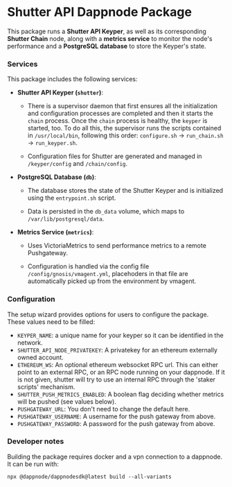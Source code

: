 # Shutter API Dappnode Package

This package runs a **Shutter API Keyper**, as well as its corresponding **Shutter Chain** node, along with a **metrics service** to monitor the node's performance and a **PostgreSQL database** to store the Keyper's state.

### Services

This package includes the following services:

- **Shutter API Keyper (`shutter`)**:

  - There is a supervisor daemon that first ensures all the initialization and configuration processes are completed and then it starts the `chain` process. Once the `chain` process is healthy, the `keyper` is started, too. To do all this, the supervisor runs the scripts contained in `/usr/local/bin`, following this order: `configure.sh` → `run_chain.sh` → `run_keyper.sh`.

  - Configuration files for Shutter are generated and managed in `/keyper/config` and `/chain/config`.

- **PostgreSQL Database (`db`)**:

  - The database stores the state of the Shutter Keyper and is initialized using the `entrypoint.sh` script.

  - Data is persisted in the `db_data` volume, which maps to `/var/lib/postgresql/data`.

- **Metrics Service (`metrics`)**:

  - Uses VictoriaMetrics to send performance metrics to a remote Pushgateway.

  - Configuration is handled via the config file `/config/gnosis/vmagent.yml`, placehoders in that file are automatically picked up from the environment by vmagent.

### Configuration

The setup wizard provides options for users to configure the package. These values need to be filled:

   - `KEYPER_NAME`: a unique name for your keyper so it can be identified in the network.
   - `SHUTTER_API_NODE_PRIVATEKEY`: A privatekey for an ethereum externally owned account.
   - `ETHEREUM_WS`: An optional ethereum websocket RPC url. This can either point to an external RPC, or an RPC node running on your dappnode. If it is not given, shutter will try to use an internal RPC through the 'staker scripts' mechanism.
   - `SHUTTER_PUSH_METRICS_ENABLED`: A boolean flag deciding whether metrics will be pushed (see values below).
   - `PUSHGATEWAY_URL`: You don't need to change the default here.
   - `PUSHGATEWAY_USERNAME`: A username for the push gateway from above.
   - `PUSHGATEWAY_PASSWORD`: A password for the push gateway from above.

### Developer notes

Building the package requires docker and a vpn connection to a dappnode. It can be run with:

```
npx @dappnode/dappnodesdk@latest build --all-variants
```
